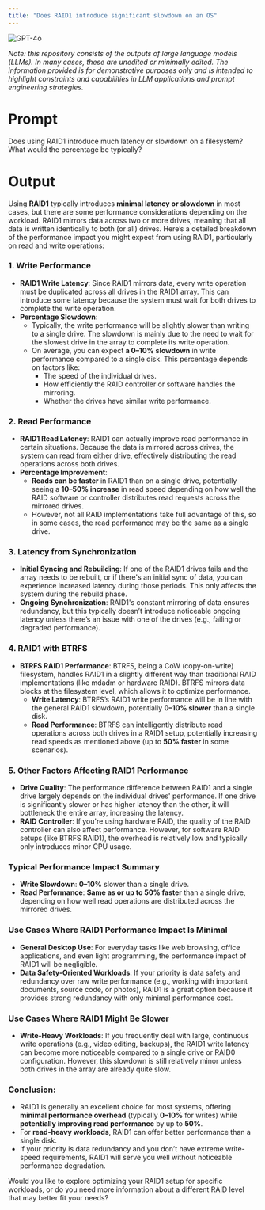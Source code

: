 ```yaml
---
title: "Does RAID1 introduce significant slowdown on an OS"
---
```

![GPT-4o](https://img.shields.io/badge/GPT--4o-3333FF?style=for-the-badge&logo=openai&logoColor=white)



*Note: this repository consists of the outputs of large language models (LLMs). In many cases, these are unedited or minimally edited. The information provided is for demonstrative purposes only and is intended to highlight constraints and capabilities in LLM applications and prompt engineering strategies.*


# Prompt

Does using RAID1 introduce much latency or slowdown on a filesystem? What would the percentage be typically?

# Output
Using **RAID1** typically introduces **minimal latency or slowdown** in most cases, but there are some performance considerations depending on the workload. RAID1 mirrors data across two or more drives, meaning that all data is written identically to both (or all) drives. Here’s a detailed breakdown of the performance impact you might expect from using RAID1, particularly on read and write operations:

### **1. Write Performance**
- **RAID1 Write Latency**: Since RAID1 mirrors data, every write operation must be duplicated across all drives in the RAID1 array. This can introduce some latency because the system must wait for both drives to complete the write operation.
- **Percentage Slowdown**: 
  - Typically, the write performance will be slightly slower than writing to a single drive. The slowdown is mainly due to the need to wait for the slowest drive in the array to complete its write operation.
  - On average, you can expect **a 0–10% slowdown** in write performance compared to a single disk. This percentage depends on factors like:
    - The speed of the individual drives.
    - How efficiently the RAID controller or software handles the mirroring.
    - Whether the drives have similar write performance.

### **2. Read Performance**
- **RAID1 Read Latency**: RAID1 can actually improve read performance in certain situations. Because the data is mirrored across drives, the system can read from either drive, effectively distributing the read operations across both drives.
- **Percentage Improvement**:
  - **Reads can be faster** in RAID1 than on a single drive, potentially seeing a **10–50% increase** in read speed depending on how well the RAID software or controller distributes read requests across the mirrored drives.
  - However, not all RAID implementations take full advantage of this, so in some cases, the read performance may be the same as a single drive.

### **3. Latency from Synchronization**
- **Initial Syncing and Rebuilding**: If one of the RAID1 drives fails and the array needs to be rebuilt, or if there's an initial sync of data, you can experience increased latency during those periods. This only affects the system during the rebuild phase.
- **Ongoing Synchronization**: RAID1's constant mirroring of data ensures redundancy, but this typically doesn’t introduce noticeable ongoing latency unless there’s an issue with one of the drives (e.g., failing or degraded performance).

### **4. RAID1 with BTRFS**
- **BTRFS RAID1 Performance**: BTRFS, being a CoW (copy-on-write) filesystem, handles RAID1 in a slightly different way than traditional RAID implementations (like mdadm or hardware RAID). BTRFS mirrors data blocks at the filesystem level, which allows it to optimize performance.
   - **Write Latency**: BTRFS’s RAID1 write performance will be in line with the general RAID1 slowdown, potentially **0–10% slower** than a single disk.
   - **Read Performance**: BTRFS can intelligently distribute read operations across both drives in a RAID1 setup, potentially increasing read speeds as mentioned above (up to **50% faster** in some scenarios).

### **5. Other Factors Affecting RAID1 Performance**
- **Drive Quality**: The performance difference between RAID1 and a single drive largely depends on the individual drives' performance. If one drive is significantly slower or has higher latency than the other, it will bottleneck the entire array, increasing the latency.
- **RAID Controller**: If you're using hardware RAID, the quality of the RAID controller can also affect performance. However, for software RAID setups (like BTRFS RAID1), the overhead is relatively low and typically only introduces minor CPU usage.

### **Typical Performance Impact Summary**
- **Write Slowdown**: **0–10%** slower than a single drive.
- **Read Performance**: **Same as or up to 50% faster** than a single drive, depending on how well read operations are distributed across the mirrored drives.

### Use Cases Where RAID1 Performance Impact Is Minimal
- **General Desktop Use**: For everyday tasks like web browsing, office applications, and even light programming, the performance impact of RAID1 will be negligible.
- **Data Safety-Oriented Workloads**: If your priority is data safety and redundancy over raw write performance (e.g., working with important documents, source code, or photos), RAID1 is a great option because it provides strong redundancy with only minimal performance cost.
  
### Use Cases Where RAID1 Might Be Slower
- **Write-Heavy Workloads**: If you frequently deal with large, continuous write operations (e.g., video editing, backups), the RAID1 write latency can become more noticeable compared to a single drive or RAID0 configuration. However, this slowdown is still relatively minor unless both drives in the array are already quite slow.

### Conclusion:
- RAID1 is generally an excellent choice for most systems, offering **minimal performance overhead** (typically **0–10%** for writes) while **potentially improving read performance** by up to **50%**.
- For **read-heavy workloads**, RAID1 can offer better performance than a single disk.
- If your priority is data redundancy and you don’t have extreme write-speed requirements, RAID1 will serve you well without noticeable performance degradation.

Would you like to explore optimizing your RAID1 setup for specific workloads, or do you need more information about a different RAID level that may better fit your needs?
